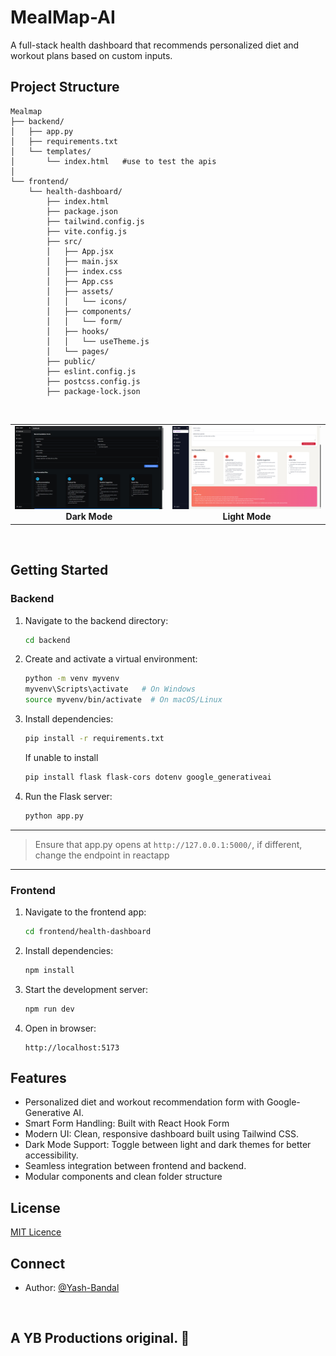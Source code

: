 # MealMap-AI

A full-stack health dashboard that recommends personalized diet and workout plans based on custom inputs.

## Project Structure 
 
```
Mealmap
├── backend/
│   ├── app.py
│   ├── requirements.txt
│   └── templates/
│       └── index.html   #use to test the apis
│
└── frontend/
    └── health-dashboard/
        ├── index.html
        ├── package.json
        ├── tailwind.config.js
        ├── vite.config.js
        ├── src/
        │   ├── App.jsx
        │   ├── main.jsx
        │   ├── index.css
        │   ├── App.css
        │   ├── assets/
        │   │   └── icons/
        │   ├── components/
        │   │   └── form/
        │   ├── hooks/
        │   │   └── useTheme.js
        │   └── pages/
        ├── public/
        ├── eslint.config.js
        ├── postcss.config.js
        ├── package-lock.json
```

<br>


<table>
  <tr>
    <td align="center" width="600">
      <img src="https://github.com/Yash-Bandal/MealMap-GenAI/blob/d7064298765733b262d09774de2ae22708283a56/frontend/health-dashboard/public/DarkMode.png?raw=true" width="300"/>
      <br>
      <b>Dark Mode</b>
    </td>
    <td align="center" width="600">
      <img src="https://github.com/Yash-Bandal/MealMap-GenAI/blob/d7064298765733b262d09774de2ae22708283a56/frontend/health-dashboard/public/LightMode.png?raw=true" width="300"/>
      <br>
      <b>Light Mode</b>
    </td>
  </tr>
</table>

<br>

## Getting Started

### Backend

1. Navigate to the backend directory:

   ```bash
   cd backend
   ```

2. Create and activate a virtual environment:

   ```bash
   python -m venv myvenv
   myvenv\Scripts\activate   # On Windows
   source myvenv/bin/activate  # On macOS/Linux
   ```

3. Install dependencies:

   ```bash
   pip install -r requirements.txt
   ```
   If unable to install
   ```bash
   pip install flask flask-cors dotenv google_generativeai
   ```
   

4. Run the Flask server:

   ```bash
   python app.py
   ```

  ---
  > Ensure that app.py opens at `http://127.0.0.1:5000/`, if different, change the endpoint in reactapp
  ---

### Frontend

1. Navigate to the frontend app:

   ```bash
   cd frontend/health-dashboard
   ```

2. Install dependencies:

   ```bash
   npm install
   ```

3. Start the development server:

   ```bash
   npm run dev
   ```

4. Open in browser:

   ```
   http://localhost:5173
   ```

## Features

* Personalized diet and workout recommendation form with Google-Generative AI.
* Smart Form Handling: Built with React Hook Form
* Modern UI: Clean, responsive dashboard built using Tailwind CSS.
* Dark Mode Support: Toggle between light and dark themes for better accessibility.
* Seamless integration between frontend and backend.
* Modular components and clean folder structure

## License
[MIT Licence](https://github.com/Yash-Bandal/MealMap-GenAI/blob/370c61b875e8bf942de685c40b9f55702d2c4842/LICENSE)


##  Connect

* Author: [@Yash-Bandal](https://github.com/Yash-Bandal)

<br>

## A YB Productions original. 💝
